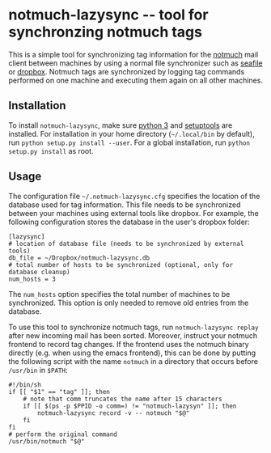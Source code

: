 # notmuch-lazysync -- tool for synchronzing notmuch tags

This is a simple tool for synchronizing tag information for the
[notmuch](http://notmuchmail.org/) mail client between machines by
using a normal file synchronizer such as
[seafile](https://www.seafile.com/en/home/) or
[dropbox](https://www.dropbox.com/). Notmuch tags are synchronized by
logging tag commands performed on one machine and executing them again
on all other machines.

## Installation

To install `notmuch-lazysync`, make sure
[python 3](https://www.python.org/) and
[setuptools](https://pypi.python.org/pypi/setuptools) are installed.
For installation in your home directory (`~/.local/bin` by default),
run `python setup.py install --user`. For a global installation, run
`python setup.py install` as root.

## Usage

The configuration file `~/.notmuch-lazysync.cfg` specifies the
location of the database used for tag information. This file needs to
be synchronized between your machines using external tools like
dropbox. For example, the following configuration stores the database
in the user's dropbox folder:

    [lazysync]
    # location of database file (needs to be synchronized by external tools)
    db_file = ~/Dropbox/notmuch-lazysync.db
    # total number of hosts to be synchronized (optional, only for database cleanup)
    num_hosts = 3

The `num_hosts` option specifies the total number of machines to be
synchronized. This option is only needed to remove old entries from
the database.

To use this tool to synchronize notmuch tags, run `notmuch-lazysync
replay` after new incoming mail has been sorted. Moreover, instruct
your notmuch frontend to record tag changes. If the frontend uses the
notmuch binary directly (e.g. when using the emacs frontend), this can
be done by putting the following script with the name `notmuch` in a
directory that occurs before `/usr/bin` in `$PATH`:

    #!/bin/sh
    if [[ "$1" == "tag" ]]; then
        # note that comm truncates the name after 15 characters
        if [[ $(ps -p $PPID -o comm=) != "notmuch-lazysyn" ]]; then
            notmuch-lazysync record -v -- notmuch "$@"
        fi
    fi
    # perform the original command
    /usr/bin/notmuch "$@"

